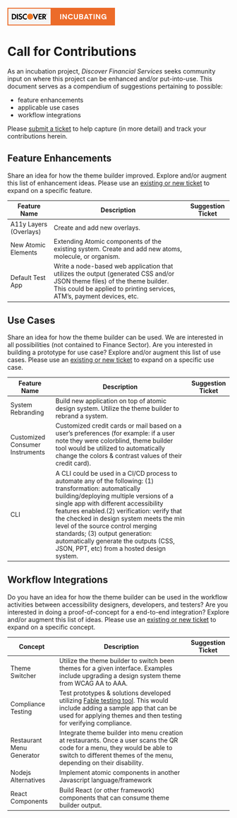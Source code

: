 [![DFS - Incubating](../_images/discover-incubating.svg)](https://technology.discover.com/technologies/open_source)

# Call for Contributions
As an incubation project, *Discover Financial Services* seeks community input on where this project can be enhanced and/or put-into-use. This document serves as a compendium of suggestions pertaining to possible:

* feature enhancements
* applicable use cases
* workflow integrations

Please [submit a ticket](https://github.com/discoverfinancial/a11y-theme-builder/issues) to help capture (in more detail) and track your contributions herein. 

## Feature Enhancements
Share an idea for how the theme builder improved.  Explore and/or augment this list of enhancement ideas. Please use an [existing or new ticket](https://github.com/discoverfinancial/a11y-theme-builder/issues) to expand on a specific feature. 

| Feature Name | Description | Suggestion Ticket |
| --- | --- | --- | 
| A11y Layers (Overlays)| Create and add new overlays. | |
| New Atomic Elements | Extending Atomic components of the existing system. Create and add new atoms, molecule, or organism.| |
| Default Test App | Write a node-based web application that utilizes the output (generated CSS and/or JSON theme files) of the theme builder. This could be applied to printing services, ATM’s, payment devices, etc. | |

## Use Cases
Share an idea for how the theme builder can be used. We are interested in all possibilities (not contained to Finance Sector). Are you interested in building a prototype for use case? Explore and/or augment this list of use cases. Please use an [existing or new ticket](https://github.com/discoverfinancial/a11y-theme-builder/issues) to expand on a specific use case. 

| Feature Name | Description | Suggestion Ticket |
| --- | --- | --- | 
| System Rebranding | Build new application on top of atomic design system. Utilize the theme builder to rebrand a system.| |
| Customized Consumer Instruments | Customized credit cards or mail based on a user’s preferences (for example: if a user note they were colorblind, theme builder tool would be utilized to automatically change the colors & contrast values of their credit card). | |
| CLI | A CLI could be used in a CI/CD process to automate any of the following: (1) transformation: automatically building/deploying multiple versions of a single app with different accessibility features enabled.(2) verification: verify that the checked in design system meets the min level of the source control merging standards; (3) output generation: automatically generate the outputs (CSS, JSON, PPT, etc) from a hosted design system. | |  

## Workflow Integrations 

Do you have an idea for how the theme builder can be used in the workflow activities between accessibility designers, developers, and testers? Are you interested in doing a proof-of-concept for a end-to-end integration? Explore and/or augment this list of ideas. Please use an [existing or new ticket](https://github.com/discoverfinancial/a11y-theme-builder/issues) to expand on a specific concept. 

| Concept | Description |Suggestion Ticket |
| --- | --- | --- | 
| Theme Switcher |Utilize the theme builder to switch been themes for a given interface. Examples include upgrading a design system theme from WCAG AA to AAA. | |
| Compliance Testing| Test prototypes & solutions developed utilizing [Fable testing tool](https://makeitfable.com/). This would include adding a sample app that can be used for applying themes and then testing for verifying compliance. | |
| Restaurant Menu Generator | Integrate theme builder into menu creation at restaurants. Once a user scans the QR code for a menu, they would be able to switch to different themes of the menu, depending on their disability. | |
| Nodejs Alternatives | Implement atomic components in another Javascript language/framework | |
| React Components | Build React (or other framework) components that can consume theme builder output. | |
